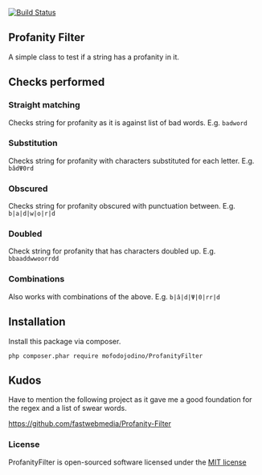 [![Build Status](https://travis-ci.org/mofodojodino/ProfanityFilter.svg?branch=develop)](https://travis-ci.org/mofodojodino/ProfanityFilter)

## Profanity Filter

A simple class to test if a string has a profanity in it.

## Checks performed

### Straight matching

Checks string for profanity as it is against list of bad words. E.g. `badword`

### Substitution

Checks string for profanity with characters substituted for each letter. E.g. `bâdΨ0rd`

### Obscured

Checks string for profanity obscured with punctuation between. E.g. `b|a|d|w|o|r|d`

### Doubled

Check string for profanity that has characters doubled up. E.g. `bbaaddwwoorrdd`

### Combinations

Also works with combinations of the above. E.g. `b|â|d|Ψ|0|rr|d`

## Installation

Install this package via composer.

```
php composer.phar require mofodojodino/ProfanityFilter
```

## Kudos

Have to mention the following project as it gave me a good foundation for the regex and a list of swear words.

https://github.com/fastwebmedia/Profanity-Filter

### License

ProfanityFilter is open-sourced software licensed under the [MIT license](http://opensource.org/licenses/MIT)
